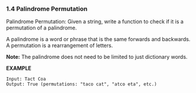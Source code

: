 
### 1.4 Palindrome Permutation

Palindrome Permutation: Given a string, write a function to check if it is a permutation of a palindrome. 

A palindrome is a word or phrase that is the same forwards and backwards. A permutation is a rearrangement of letters. 

**Note:**
The palindrome does not need to be limited to just dictionary words.

**EXAMPLE**

    Input: Tact Coa
    Output: True (permutations: "taco cat", "atco eta", etc.)
